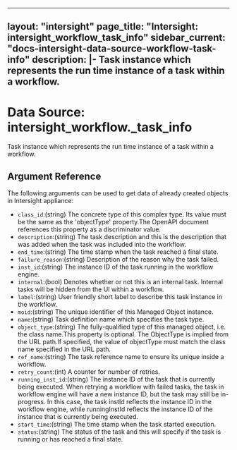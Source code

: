 
---
layout: "intersight"
page_title: "Intersight: intersight_workflow_task_info"
sidebar_current: "docs-intersight-data-source-workflow-task-info"
description: |-
Task instance which represents the run time instance of a task within a workflow.
---

# Data Source: intersight_workflow._task_info
Task instance which represents the run time instance of a task within a workflow.
## Argument Reference
The following arguments can be used to get data of already created objects in Intersight appliance:
* `class_id`:(string) The concrete type of this complex type. Its value must be the same as the 'objectType' property.The OpenAPI document references this property as a discriminator value. 
* `description`:(string) The task description and this is the description that was added when the task was included into the workflow. 
* `end_time`:(string) The time stamp when the task reached a final state. 
* `failure_reason`:(string) Description of the reason why the task failed. 
* `inst_id`:(string) The instance ID of the task running in the workflow engine. 
* `internal`:(bool) Denotes whether or not this is an internal task.  Internal tasks will be hidden from the UI within a workflow. 
* `label`:(string) User friendly short label to describe this task instance in the workflow. 
* `moid`:(string) The unique identifier of this Managed Object instance. 
* `name`:(string) Task definition name which specifies the task type. 
* `object_type`:(string) The fully-qualified type of this managed object, i.e. the class name.This property is optional. The ObjectType is implied from the URL path.If specified, the value of objectType must match the class name specified in the URL path. 
* `ref_name`:(string) The task reference name to ensure its unique inside a workflow. 
* `retry_count`:(int) A counter for number of retries. 
* `running_inst_id`:(string) The instance ID of the task that is currently being executed. When retrying a workflow with failed tasks, the task in workflow engine will have a new instance ID, but the task may still be in-progress. In this case, the task instId reflects the instance ID in the workflow engine, while runningInstId reflects the instance ID of the instance that is currently being executed. 
* `start_time`:(string) The time stamp when the task started execution. 
* `status`:(string) The status of the task and this will specify if the task is running or has reached a final state. 
